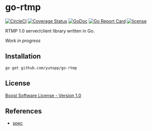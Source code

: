 # go-rtmp

[![CircleCI](https://circleci.com/gh/yutopp/go-rtmp.svg?style=svg)](https://circleci.com/gh/yutopp/go-rtmp)
[![Coverage Status](https://coveralls.io/repos/github/yutopp/go-rtmp/badge.svg)](https://coveralls.io/github/yutopp/go-rtmp)
[![GoDoc](https://godoc.org/github.com/yutopp/go-rtmp?status.svg)](http://godoc.org/github.com/yutopp/go-rtmp)
[![Go Report Card](https://goreportcard.com/badge/github.com/yutopp/go-rtmp)](https://goreportcard.com/report/github.com/yutopp/go-rtmp)
[![license](https://img.shields.io/github/license/yutopp/go-rtmp.svg)](https://github.com/yutopp/go-rtmp/blob/master/LICENSE_1_0.txt)

RTMP 1.0 server/client library written in Go.

*Work in progress*

## Installation

```
go get github.com/yutopp/go-rtmp
```

## License

[Boost Software License - Version 1.0](./LICENSE_1_0.txt)

## References

- [spec](https://wwwimages2.adobe.com/www.adobe.com/content/dam/acom/en/devnet/rtmp/pdf/rtmp_specification_1.0.pdf)
